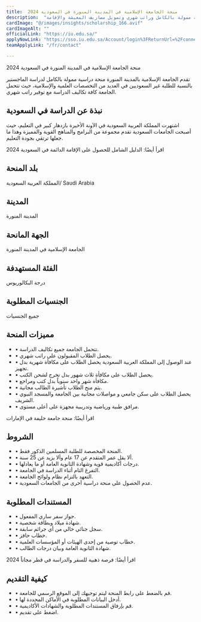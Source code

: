 ```yaml
---
title:  منحة الجامعة الإسلامية في المدينة المنورة في السعودية 2024 
description:  "الجامعة الإسلامية بالمدينة المنورة في السعودية تقدم منحة ممولة بالكامل وراتب شهري وتمويل مصاريف المعيشة والإقامة." 
cardImage: "@/images/insights/scholarship_166.avif" 
cardImageAlt: "" 
officialLink: "https://iu.edu.sa/" 
applyNowLink: "https://sso.iu.edu.sa/Account/login%3FReturnUrl=%2Fconnect%2Fauthorize%2Fcallback%3Fclient_id%3DEServicePortalProdution%26redirect_uri%3Dhttps%253A%252F%252Feservices.iu.edu.sa%252Fsignin-oidc%26response_type%3Dcode%26scope%3Dopenid%2520profile%26code_challenge%3DVoBVhnqS3ngIBYzHyElOcKP8XteQbB1hRHYXy3W0POo%26code_challenge_method%3DS256%26response_mode%3Dform_post%26nonce%3D638442884747741333.MTEzYWU2ZjYtYWQ5Mi00NWE0LWJmZDItMmQwNmYxZjM0NGU0Y2VjM2ExMjgtMDhjMy00OGE3LWIyYWQtNTBiZTg0ODg2OTY5%26state%3DCfDJ8KAE4UE8CelDn_Q28sL9OMeXazNMroWgBsbZ-Gix0c-ucU1YtdXixW4g-3FLHN0yMsh2HFrhlT_Enh9zZ5FGBSGG5N5IpEe-aRc46nADNPllcHQovcJujG61pFAR3I26c5I_6vRHKh_DarEd4PzDMQ6qlnEqKNyp2YACRdoT6PichlMEfZ4FdaU68NMGk_yye02T4retxOsU4iItWRGI4RX6gFJVNFh-OeZN7zdBpuhcEPODv3Zng7XUakOg5lfZ7yxYG0O8hYs69V_yS8DcPVhgBnDetVmIdPhkaroTTf-KzJjnhXVlDHazGLD80ihlfStCX4dfLcRhw3wOdbwslOU6HNx0Ai9on8xjLArfzC8u6Toby9qvfYjsUh044cuEiWj3Bhh2gYeLCXKz2hso_WY%26x-client-SKU%3DID_NETSTANDARD2_0%26x-client-ver%3D5.5.0.0" 
teamApplyLink: "/fr/contact"

---
```


منحة الجامعة الإسلامية في المدينة المنورة في السعودية 2024

تقدم الجامعة الإسلامية بالمدينة المنورة منحة دراسية ممولة بالكامل لدراسة الماجستير بالنسبة للطلبة غير السعوديين في العديد من التخصصات العلمية والإسلامية، حيث تتحمل الجامعة كافة تكاليف الدراسة مع توفير راتب شهري.

## نبذة عن الدراسة في السعودية

اشتهرت المملكة العربية السعودية في الآونة الأخيرة بازدهار كبير في التعليم، حيث أصبحت الجامعات السعودية تقدم مجموعة من البرامج والمناهج القوية والمميزة وهذا ما جعلها ترتقي بجودة التعليم.

اقرأ أيضًا: الدليل الشامل للحصول على الإقامة الدائمة في السعودية 2024

## بلد المنحة

المملكة العربية السعودية/ Saudi Arabia

## المدينة

المدينة المنورة

## الجهة المانحة

الجامعة الإسلامية في المدينة المنورة

## الفئة المستهدفة

درجة البكالوريوس

## الجنسيات المطلوبة

جميع الجنسيات

## مميزات المنحة

- • تتحمل الجامعة جميع تكاليف الدراسة.
- • يحصل الطلاب المقبولون على راتب شهري.
- • عند الوصول إلى المملكة العربية السعودية يحصل الطلاب على مكافأة شهرية بدل تجهيز.
- • يحصل الطلاب على مكافأة ثلاث شهور بدل تخرج لشحن الكتب.
- • مكافأة شهر واحد سنوياً بدل كتب ومراجع.
- • يتم منح الطلاب تأشيرة الطالب مجانية.
- • يحصل الطلاب على سكن جامعي و مواصلات مجانية بين الجامعة والمسجد النبوي الشريف.
- • مرافق طبية ورياضية وتدريبية مجهزة على أعلى مستوى.

اقرأ أيضًا: منحة جامعة خليفة في الإمارات

## الشروط

- • المنحة المخصصة للطلبة المسلمين الذكور فقط.
- • ألا يقل عمر المتقدم عن 17 عام وألا يزيد عن 25 سنة.
- • درجات أكاديمية قوية وشهادة الثانوية العامة أو ما يعادلها.
- • التفرغ التام أثناء الدراسة في الجامعة.
- • التعهد بالتزام نظام ولوائح الجامعة.
- • عدم الحصول على منحة دراسية أخرى من الجامعات السعودية.

## المستندات المطلوبة

- • جواز سفر ساري المفعول.
- • شهادة ميلاد وبطاقة شخصية.
- • سجل جنائي خالي من أي جرائم سابقة.
- • خطاب حافز.
- • خطاب توصية من إحدى الهيئات أو المؤسسات العلمية.
- • شهادة الثانوية العامة وبيان درجات الطالب.

اقرأ أيضًا: فرصة ذهبية للسفر والدراسة في قطر مجاناً 2024

## كيفية التقديم

- • قم بالضغط على رابط المنحة ليتم توجيهك إلى الموقع الرسمي للجامعة.
- • أدخل البيانات المطلوبة في الأماكن المحددة لها.
- • قم بإرفاق المستندات المطلوبة والشهادات الأكاديمية.
- • اضغط على تقديم.

